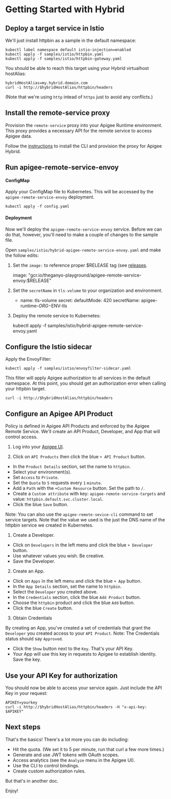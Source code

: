 # Getting Started with Hybrid

## Deploy a target service in Istio

We'll just install httpbin as a sample in the default namespace:

    kubectl label namespace default istio-injection=enabled
    kubectl apply -f samples/istio/httpbin.yaml
    kubectl apply -f samples/istio/httpbin-gateway.yaml

You should be able to reach this target using your Hybrid virtualhost hostAlias:

    hybridHostAlias=my.hybrid.domain.com
    curl -i http://$hybridHostAlias/httpbin/headers

(Note that we're using `http` intead of `https` just to avoid any conflicts.)

## Install the remote-service proxy

Provision the `remote-service` proxy into your Apigee Runtime environment. 
This proxy provides a necessary API for the remote service to access Apigee data. 

Follow the [instructions](../../../../apigee-remote-service-cli#apigee-hybrid) to install the CLI and 
provision the proxy for Apigee Hybrid.

## Run apigee-remote-service-envoy

#### ConfigMap

Apply your ConfigMap file to Kubernetes. This will be accessed by the 
`apigee-remote-service-envoy` deployment.

    kubectl apply -f config.yaml

#### Deployment

Now we'll deploy the `apigee-remote-service-envoy` service. Before we can do that,
however, you'll need to make a couple of changes to the sample file.

Open `samples/istio/hybrid-apigee-remote-service-envoy.yaml` and make the follow
edits:

1. Set the `image:` to reference proper $RELEASE tag (see [releases](../../releases).

    image: "gcr.io/theganyo-playground/apigee-remote-service-envoy:$RELEASE"

2. Set the `secretName` in `tls-volume` to your organization and environment.

      - name: tls-volume
        secret:
          defaultMode: 420
          secretName: apigee-runtime-$ORG-$ENV-tls

3. Deploy the remote service to Kubernetes:

    kubectl apply -f samples/istio/hybrid-apigee-remote-service-envoy.yaml

## Configure the Istio sidecar

Apply the EnvoyFilter:

    kubectl apply -f samples/istio/envoyfilter-sidecar.yaml

This filter will apply Apigee authorization to all services in the default namespace.
At this point, you should get an authorization error when calling your httpbin target.

    curl -i http://$hybridHostAlias/httpbin/headers

## Configure an Apigee API Product

Policy is defined in Apigee API Products and enforced by the Apigee Remote Service.
We'll create an API Product, Developer, and App that will control access.

1. Log into your [Apigee UI](https://apigee.google.com/).

2. Click on `API Products` then click the blue `+ API Product` button.

* In the `Product Details` section, set the name to `httpbin`.
* Select your environment(s).
* Set `Access` to `Private`.
* Set the `Quota` to `5` requests every `1` `minute`.
* Add a `Path` with the `+Custom Resource` button. Set the path to `/`.
* Create a `Custom attribute` with key: `apigee-remote-service-targets` and value: `httpbin.default.svc.cluster.local`.
* Click the blue `Save` button.

Note: You can also use the `apigee-remote-sevice-cli` command to set service targets. Note that the value we used
is the just the DNS name of the httpbin service we created in Kubernetes.

1. Create a Developer. 
 
* Click on `Developers` in the left menu and click the blue `+ Developer` button.
* Use whatever values you wish. Be creative.
* Save the Developer.

2. Create an App.

* Click on `Apps` in the left menu and click the blue `+ App` button.
* In the `App Details` section, set the name to `httpbin`.
* Select the `Developer` you created above.
* In the `Credentials` section, click the blue `Add Product` button.
* Choose the `httpbin` product and click the blue `Add` button.
* Click the blue `Create` button.

3. Obtain Credentials

By creating an App, you've created a set of credentials that grant the `Developer` you created 
access to your `API Product`. Note: The Credentials status should say `Approved`.

* Click the `Show` button next to the `Key`. That's your API Key.
* Your App will use this key in requests to Apigee to establish identity. Save the key.

## Use your API Key for authorization

You should now be able to access your service again. Just include the API Key in your request:

    APIKEY=yourkey
    curl -i http://$hybridHostAlias/httpbin/headers -H "x-api-key: $APIKEY"

## Next steps

That's the basics! There's a lot more you can do including:

* Hit the quota. (We set it to 5 per minute, run that curl a few more times.)
* Generate and use JWT tokens with OAuth scopes.
* Access analytics (see the `Analyze` menu in the Apigee UI).
* Use the CLI to control bindings.
* Create custom authorization rules.

But that's in another doc.

Enjoy!
